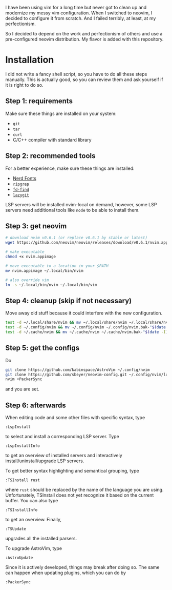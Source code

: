 I have been using vim for a long time but never got to clean up and modernize my messy vim configuration.
When I switched to neovim, I decided to configure it from scratch.
And I failed terribly, at least, at my perfectionism.

So I decided to depend on the work and perfectionism of others and use a pre-configured neovim distribution.
My flavor is added with this repository.

# Installation

I did not write a fancy shell script, so you have to do all these steps manually.
This is actually good, so you can review them and ask yourself if it is right to do so.

## Step 1: requirements

Make sure these things are installed on your system:

 * `git`
 * `tar`
 * `curl`
 * C/C++ compiler with standard library

## Step 2: recommended tools

For a better experience, make sure these things are installed:

 * [Nerd Fonts](https://www.nerdfonts.com/font-downloads)
 * [`ripgrep`](https://github.com/BurntSushi/ripgrep)
 * [`fd-find`](https://github.com/sharkdp/fd)
 * [`lazygit`](https://github.com/jesseduffield/lazygit)

LSP servers will be installed nvim-local on demand, however, some LSP servers need
additional tools like `node` to be able to install them.

## Step 3: get neovim

```sh
# download nvim v0.6.1 (or replace v0.6.1 by stable or latest)
wget https://github.com/neovim/neovim/releases/download/v0.6.1/nvim.appimage

# make executable
chmod +x nvim.appimage

# move executable to a location in your $PATH
mv nvim.appimage ~/.local/bin/nvim

# also override vim
ln -s ~/.local/bin/nvim ~/.local/bin/vim
```

## Step 4: cleanup (skip if not necessary)

Move away old stuff because it could interfere with the new configuration.
```sh
test -d ~/.local/share/nvim && mv ~/.local/share/nvim ~/.local/share/nvim.bak-"$(date -I)"
test -d ~/.config/nvim && mv ~/.config/nvim ~/.config/nvim.bak-"$(date -I)"
test -d ~/.cache/nvim && mv ~/.cache/nvim ~/.cache/nvim.bak-"$(date -I)"
```

## Step 5: get the configs

Do
```sh
git clone https://github.com/kabinspace/AstroVim ~/.config/nvim
git clone https://github.com/sbeyer/neovim-config.git ~/.config/nvim/lua/user
nvim +PackerSync
```
and you are set.

## Step 6: afterwards

When editing code and some other files with specific syntax, type
```
:LspInstall
```
to select and install a corresponding LSP server.
Type
```
:LspInstallInfo
```
to get an overview of installed servers and interactively install/uninstall/upgrade
LSP servers.


To get better syntax highlighting and semantical grouping, type
```
:TSInstall rust
```
where `rust` should be replaced by the name of the language you are using.
Unfortunately, TSInstall does not yet recognize it based on the current buffer.
You can also type
```
:TSInstallInfo
```
to get an overview.
Finally,
```
:TSUpdate
```
upgrades all the installed parsers.

To upgrade AstroVim, type
```
:AstroUpdate
```
Since it is actively developed, things may break after doing so.
The same can happen when updating plugins, which you can do by
```
:PackerSync
```
